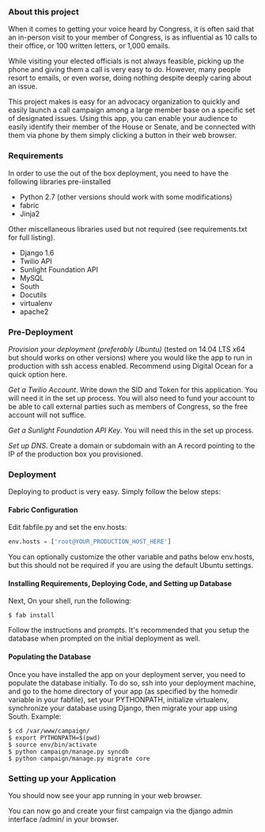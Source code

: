 ### About this project
When it comes to getting your voice heard by Congress, it is often said that an in-person visit to your member of Congress, is as influential as 10 calls to their office, or 100 written letters, or 1,000 emails.  

While visiting your elected officials is not always feasible, picking up the phone and giving them a call is very easy to do.  However, many people resort to emails, or even worse, doing nothing despite deeply caring about an issue.

This project makes is easy for an advocacy organization to quickly and easily launch a call campaign among a large member base on a specific set of designated issues.  Using this app, you can enable your audience to easily identify their member of the House or Senate, and be connected with them via phone by them simply clicking a button in their web browser.

### Requirements
In order to use the out of the box deployment, you need to have the following libraries pre-iinstalled
* Python 2.7 (other versions should work with some modifications)
* fabric
* Jinja2

Other miscellaneous libraries used but not required (see requirements.txt for full listing).  
* Django 1.6
* Twilio API
* Sunlight Foundation API
* MySQL
* South
* Docutils
* virtualenv
* apache2

### Pre-Deployment

*Provision your deployment (preferably Ubuntu)* (tested on 14.04 LTS x64 but should works on other versions) where you would like the app to run in production with ssh access enabled. Recommend using Digital Ocean for a quick option here.

*Get a Twilio Account*. Write down the SID and Token for this application.  You will need it in the set up process.  You will also need to fund your account to be able to call external parties such as members of Congress, so the free account will not suffice.

*Get a Sunlight Foundation API Key*.  You will need this in the set up process.

*Set up DNS*.  Create a domain or subdomain with an A record pointing to the IP of the production box you provisioned.

### Deployment
Deploying to product is very easy. Simply follow the below steps:

#### Fabric Configuration
Edit fabfile.py and set the env.hosts:
```python
env.hosts = ['root@YOUR_PRODUCTION_HOST_HERE']
```
You can optionally customize the other variable and paths below env.hosts, but this should not be required if you are using the default Ubuntu settings.

#### Installing Requirements, Deploying Code, and Setting up Database
Next, On your shell, run the following:
```shell
$ fab install
```
Follow the instructions and prompts.  It's recommended that you setup the database when prompted on the initial deployment as well.

#### Populating the Database
Once you have installed the app on your deployment server, you need to populate the database initially. To do so, ssh into your deployment machine, and go to the home directory of your app (as specified by the homedir variable in your fabfile), set your PYTHONPATH, initialize virtualenv, synchronize your database using Django, then migrate your app using South.  Example:
```shell
$ cd /var/www/campaign/
$ export PYTHONPATH=$(pwd)
$ source env/bin/activate
$ python campaign/manage.py syncdb
$ python campaign/manage.py migrate core
```

### Setting up your Application
You should now see your app running in your web browser.

You can now go and create your first campaign via the django admin interface /admin/ in your browser.
